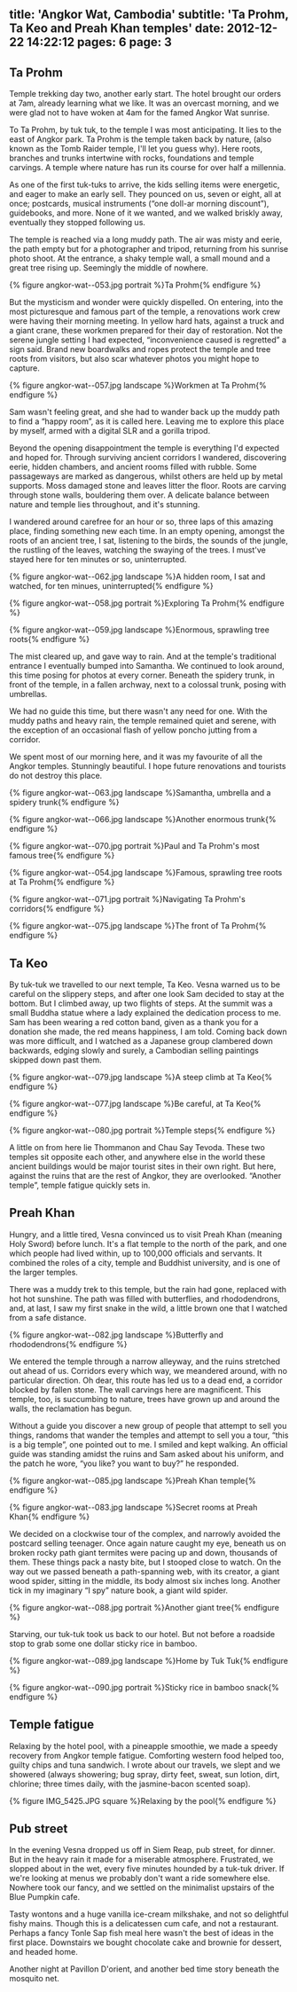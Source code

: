 title: 'Angkor Wat, Cambodia'
subtitle: 'Ta Prohm, Ta Keo and Preah Khan temples'
date: 2012-12-22 14:22:12
pages: 6
page: 3
---

## Ta Prohm

Temple trekking day two, another early start. The hotel brought our orders at 7am, already learning what we like. It was an overcast morning, and we were glad not to have woken at 4am for the famed Angkor Wat sunrise.

To Ta Prohm, by tuk tuk, to the temple I was most anticipating. It lies to the east of Angkor park. Ta Prohm is the temple taken back by nature, (also known as the Tomb Raider temple, I'll let you guess why). Here roots, branches and trunks intertwine with rocks, foundations and temple carvings. A temple where nature has run its course for over half a millennia.

As one of the first tuk-tuks to arrive, the kids selling items were energetic, and eager to make an early sell. They pounced on us, seven or eight, all at once; postcards, musical instruments (“one doll-ar morning discount”), guidebooks, and more. None of it we wanted, and we walked briskly away, eventually they stopped following us.

The temple is reached via a long muddy path. The air was misty and eerie, the path empty but for a photographer and tripod, returning from his sunrise photo shoot. At the entrance, a shaky temple wall, a small mound and a great tree rising up. Seemingly the middle of nowhere.

{% figure angkor-wat--053.jpg portrait %}Ta Prohm{% endfigure %}

But the mysticism and wonder were quickly dispelled. On entering, into the most picturesque and famous part of the temple, a renovations work crew were having their morning meeting. In yellow hard hats, against a truck and a giant crane, these workmen prepared for their day of restoration. Not the serene jungle setting I had expected, “inconvenience caused is regretted” a sign said. Brand new boardwalks and ropes protect the temple and tree roots from visitors, but also scar whatever photos you might hope to capture.

{% figure angkor-wat--057.jpg landscape %}Workmen at Ta Prohm{% endfigure %}

Sam wasn't feeling great, and she had to wander back up the muddy path to find a “happy room”, as it is called here. Leaving me to explore this place by myself, armed with a digital SLR and a gorilla tripod.

Beyond the opening disappointment the temple is everything I'd expected and hoped for. Through surviving ancient corridors I wandered, discovering eerie, hidden chambers, and ancient rooms filled with rubble. Some passageways are marked as dangerous, whilst others are held up by metal supports. Moss damaged stone and leaves litter the floor. Roots are carving through stone walls, bouldering them over. A delicate balance between nature and temple lies throughout, and it's stunning.

I wandered around carefree for an hour or so, three laps of this amazing place, finding something new each time. In an empty opening, amongst the roots of an ancient tree, I sat, listening to the birds, the sounds of the jungle, the rustling of the leaves, watching the swaying of the trees. I must've stayed here for ten minutes or so, uninterrupted.

{% figure angkor-wat--062.jpg landscape %}A hidden room, I sat and watched, for ten minues, uninterrupted{% endfigure %}

{% figure angkor-wat--058.jpg portrait %}Exploring Ta Prohm{% endfigure %}

{% figure angkor-wat--059.jpg landscape %}Enormous, sprawling tree roots{% endfigure %}

The mist cleared up, and gave way to rain. And at the temple's traditional entrance I eventually bumped into Samantha. We continued to look around, this time posing for photos at every corner. Beneath the spidery trunk, in front of the temple, in a fallen archway, next to a colossal trunk, posing with umbrellas.

We had no guide this time, but there wasn't any need for one. With the muddy paths and heavy rain, the temple remained quiet and serene, with the exception of an occasional flash of yellow poncho jutting from a corridor.

We spent most of our morning here, and it was my favourite of all the Angkor temples. Stunningly beautiful. I hope future renovations and tourists do not destroy this place.

{% figure angkor-wat--063.jpg landscape %}Samantha, umbrella and a spidery trunk{% endfigure %}

{% figure angkor-wat--066.jpg landscape %}Another enormous trunk{% endfigure %}

{% figure angkor-wat--070.jpg portrait %}Paul and Ta Prohm's most famous tree{% endfigure %}

{% figure angkor-wat--054.jpg landscape %}Famous, sprawling tree roots at Ta Prohm{% endfigure %}

{% figure angkor-wat--071.jpg portrait %}Navigating Ta Prohm's corridors{% endfigure %}

{% figure angkor-wat--075.jpg landscape %}The front of Ta Prohm{% endfigure %}

## Ta Keo

By tuk-tuk we travelled to our next temple, Ta Keo. Vesna warned us to be careful on the slippery steps, and after one look Sam decided to stay at the bottom. But I climbed away, up two flights of steps. At the summit was a small Buddha statue where a lady explained the dedication process to me. Sam has been wearing a red cotton band, given as a thank you for a donation she made, the red means happiness, I am told. Coming back down was more difficult, and I watched as a Japanese group clambered down backwards, edging slowly and surely, a Cambodian selling paintings skipped down past them.

{% figure angkor-wat--079.jpg landscape %}A steep climb at Ta Keo{% endfigure %}

{% figure angkor-wat--077.jpg landscape %}Be careful, at Ta Keo{% endfigure %}

{% figure angkor-wat--080.jpg portrait %}Temple steps{% endfigure %}

A little on from here lie Thommanon and Chau Say Tevoda. These two temples sit opposite each other, and anywhere else in the world these ancient buildings would be major tourist sites in their own right. But here, against the ruins that are the rest of Angkor, they are overlooked. “Another temple”, temple fatigue quickly sets in.

## Preah Khan

Hungry, and a little tired, Vesna convinced us to visit Preah Khan (meaning Holy Sword) before lunch. It's a flat temple to the north of the park, and one which people had lived within, up to 100,000 officials and servants. It combined the roles of a city, temple and Buddhist university, and is one of the larger temples.

There was a muddy trek to this temple, but the rain had gone, replaced with hot hot sunshine. The path was filled with butterflies, and rhododendrons, and, at last, I saw my first snake in the wild, a little brown one that I watched from a safe distance.

{% figure angkor-wat--082.jpg landscape %}Butterfly and rhododendrons{% endfigure %}

We entered the temple through a narrow alleyway, and the ruins stretched out ahead of us. Corridors every which way, we meandered around, with no particular direction. Oh dear, this route has led us to a dead end, a corridor blocked by fallen stone. The wall carvings here are magnificent. This temple, too, is succumbing to nature, trees have grown up and around the walls, the reclamation has begun.

Without a guide you discover a new group of people that attempt to sell you things, randoms that wander the temples and attempt to sell you a tour, “this is a big temple”, one pointed out to me. I smiled and kept walking. An official guide was standing amidst the ruins and Sam asked about his uniform, and the patch he wore, “you like? you want to buy?” he responded.

{% figure angkor-wat--085.jpg landscape %}Preah Khan temple{% endfigure %}

{% figure angkor-wat--083.jpg landscape %}Secret rooms at Preah Khan{% endfigure %}

We decided on a clockwise tour of the complex, and narrowly avoided the postcard selling teenager. Once again nature caught my eye, beneath us on broken rocky path giant termites were pacing up and down, thousands of them. These things pack a nasty bite, but I stooped close to watch. On the way out we passed beneath a path-spanning web, with its creator, a giant wood spider, sitting in the middle, its body almost six inches long. Another tick in my imaginary “I spy” nature book, a giant wild spider.

{% figure angkor-wat--088.jpg portrait %}Another giant tree{% endfigure %}

Starving, our tuk-tuk took us back to our hotel. But not before a roadside stop to grab some one dollar sticky rice in bamboo.

{% figure angkor-wat--089.jpg landscape %}Home by Tuk Tuk{% endfigure %}

{% figure angkor-wat--090.jpg portrait %}Sticky rice in bamboo snack{% endfigure %}

## Temple fatigue

Relaxing by the hotel pool, with a pineapple smoothie, we made a speedy recovery from Angkor temple fatigue. Comforting western food helped too, guilty chips and tuna sandwich. I wrote about our travels, we slept and we showered (always showering; bug spray, dirty feet, sweat, sun lotion, dirt, chlorine; three times daily, with the jasmine-bacon scented soap).

{% figure IMG_5425.JPG square %}Relaxing by the pool{% endfigure %}

## Pub street

In the evening Vesna dropped us off in Siem Reap, pub street, for dinner. But in the heavy rain it made for a miserable atmosphere. Frustrated, we slopped about in the wet, every five minutes hounded by a tuk-tuk driver. If we're looking at menus we probably don't want a ride somewhere else. Nowhere took our fancy, and we settled on the minimalist upstairs of the Blue Pumpkin cafe.

Tasty wontons and a huge vanilla ice-cream milkshake, and not so delightful fishy mains. Though this is a delicatessen cum cafe, and not a restaurant. Perhaps a fancy Tonle Sap fish meal here wasn't the best of ideas in the first place. Downstairs we bought chocolate cake and brownie for dessert, and headed home.

Another night at Pavillon D'orient, and another bed time story beneath the mosquito net.
